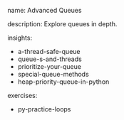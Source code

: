 name: Advanced Queues

description: Explore queues in depth.

insights:
  - a-thread-safe-queue
  - queue-s-and-threads
  - prioritize-your-queue
  - special-queue-methods
  - heap-priority-queue-in-python

exercises:
  - py-practice-loops
